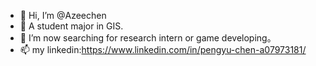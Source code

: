 - 👋 Hi, I’m @Azeechen
- 👀 A student major in GIS.
- 💞️ I’m now searching for research intern or game developing。
- 📫 my linkedin:https://www.linkedin.com/in/pengyu-chen-a07973181/

